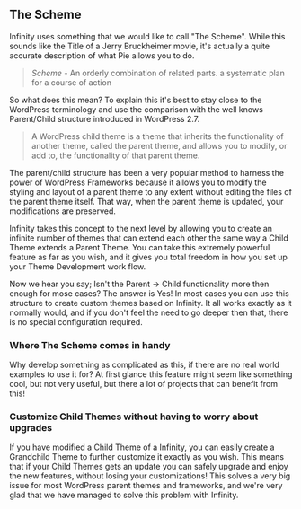 ## The Scheme

Infinity uses something that we would like to call "The Scheme".
While this sounds like the Title of a Jerry Bruckheimer movie, it's
actually a quite accurate description of what Pie allows you to do.

> *Scheme* - An orderly combination of related parts.
> a systematic plan for a course of action

So what does this mean? To explain this it's best to stay close
to the WordPress terminology and use the comparison with the well knows
Parent/Child structure introduced in WordPress 2.7.

> A WordPress child theme is a theme that inherits the functionality
> of another theme, called the parent theme, and allows you to modify,
> or add to, the functionality of that parent theme.

The parent/child structure has been a very popular method to harness the
power of WordPress Frameworks because it allows you to modify the styling
and layout of a parent theme to any extent without editing the files of the
parent theme itself. That way, when the parent theme is updated, your
modifications are preserved.

Infinity takes this concept to the next level by allowing you to create an
infinite number of themes that can extend each other the same way a Child Theme
extends a Parent Theme. You can take this extremely powerful feature as far
as you wish, and it gives you total freedom in how you set up your
Theme Development work flow.

Now we hear you say; Isn't the Parent -> Child functionality more then enough
for mose cases? The answer is Yes! In most cases you can use this structure to
create custom themes based on Infinity. It all works exactly as it normally would,
and if you don't feel the need to go deeper then that, there is no special
configuration required.

### Where The Scheme comes in handy

Why develop something as complicated as this, if there are no real world
examples to use it for? At first glance this feature might seem like something cool,
but not very useful, but there a lot of projects that can benefit from this!

### Customize Child Themes without having to worry about upgrades

If you have modified a Child Theme of a Infinity, you can easily create a
Grandchild Theme to further customize it exactly as you wish. This means that if your
Child Themes gets an update you can safely upgrade and enjoy the new features,
without losing your customizations! This solves a very big issue for most WordPress
parent themes and frameworks, and we're very glad that we have managed to solve this
problem with Infinity.